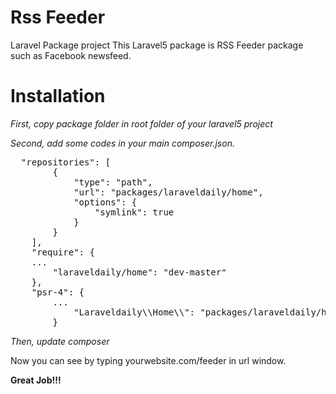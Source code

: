 # Rss Feeder
Laravel Package project
This Laravel5 package is RSS Feeder package such as Facebook newsfeed.

# Installation
<em>First, copy package folder in root folder of your laravel5 project</em> <p>
<em>Second, add some codes in your main composer.json.</em> </br>
  <pre>  "repositories": [
        {
            "type": "path",
            "url": "packages/laraveldaily/home",
            "options": {
                "symlink": true
            }
        }
    ],
    "require": {
	...
        "laraveldaily/home": "dev-master"
    },
	"psr-4": {
	    ...
            "Laraveldaily\\Home\\": "packages/laraveldaily/home/src/"
        }</pre><p>
<em>Then, update composer</em>

Now you can see by typing yourwebsite.com/feeder in url window.

<b>Great Job!!!</b>

